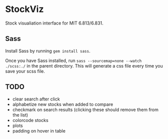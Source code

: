 # StockViz
Stock visualiation interface for MIT 6.813/6.831.

## Sass
Install Sass by running `gem install sass`.

Once you have Sass installed, run `sass --sourcemap=none --watch ./scss:./` in the parent directory. This will generate a css file every time you save your scss file.

## TODO
- clear search after click
- alphabetize new stocks when added to compare
- checkmark on search results (clicking these should remove them from the list)
- colorcode stocks
- plots
- padding on hover in table
